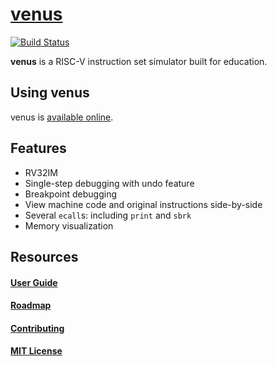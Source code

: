 # [venus](https://kvakil.github.io/venus/)
[![Build Status](https://travis-ci.org/kvakil/venus.svg?branch=master)](https://travis-ci.org/kvakil/venus)

__venus__ is a RISC-V instruction set simulator built for education.

## Using venus

venus is [available online](https://kvakil.github.io/venus/).

## Features
* RV32IM
* Single-step debugging with undo feature
* Breakpoint debugging
* View machine code and original instructions side-by-side
* Several `ecall`s: including `print` and `sbrk`
* Memory visualization

## Resources

#### [User Guide](https://github.com/kvakil/venus/wiki)

#### [Roadmap](https://github.com/kvakil/venus/projects/2)

#### [Contributing](https://github.com/kvakil/venus/blob/master/CONTRIBUTING.md)

#### [MIT License](https://github.com/kvakil/venus/blob/master/LICENSE)
